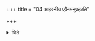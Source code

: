 +++
title = "04 आहवनीय एवैनमनुप्रहरति"

+++

<details><summary>थिते</summary>

4. (The Pratiprasthātr̥) throws it (the third) in the Āhavanīya itself.  
</details>
